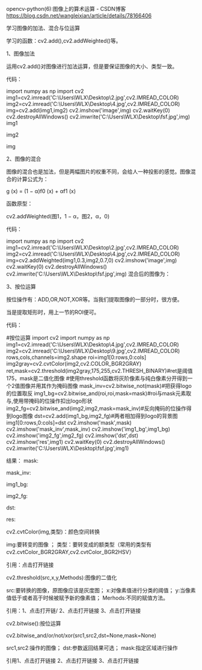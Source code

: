 opencv-python(6):图像上的算术运算 - CSDN博客 https://blog.csdn.net/wangleixian/article/details/78166406

学习图像的加法、混合与位运算

学习的函数：cv2.add(),cv2.addWeighted()等。

1、图像加法

运用cv2.add()对图像进行加法运算，但是要保证图像的大小、类型一致。

代码：


import numpy as np
import cv2
img1=cv2.imread('C:\\Users\\WLX\\Desktop\\2.jpg',cv2.IMREAD_COLOR)
img2=cv2.imread('C:\\Users\\WLX\\Desktop\\4.jpg',cv2.IMREAD_COLOR)
img=cv2.add(img1,img2)
cv2.imshow('image',img)
cv2.waitKey(0)
cv2.destroyAllWindows()
cv2.imwrite('C:\\Users\\WLX\\Desktop\\fsf.jpg',img)
img1

img2



img



2、图像的混合

图像的混合也是加法，但是两幅图片的权重不同，会给人一种投影的感觉。图像混合的计算公式为：

g (x) = (1 − α)f0 (x) + αf1 (x)

函数原型：

cv2.addWeighted(图1，1 − α，图2，α，0)

代码：


import numpy as np
import cv2
img1=cv2.imread('C:\\Users\\WLX\\Desktop\\2.jpg',cv2.IMREAD_COLOR)
img2=cv2.imread('C:\\Users\\WLX\\Desktop\\4.jpg',cv2.IMREAD_COLOR)
img=cv2.addWeighted(img1,0.3,img2,0.7,0)
cv2.imshow('image',img)
cv2.waitKey(0)
cv2.destroyAllWindows()
cv2.imwrite('C:\\Users\\WLX\\Desktop\\fsf.jpg',img)
混合后的图像为：

3、按位运算

按位操作有：ADD,OR,NOT,XOR等。当我们提取图像的一部分时，很方便。

当是提取矩形时，用上一节的ROI便可。

代码：

#按位运算
import cv2
import numpy as np
img1=cv2.imread('C:\\Users\\WLX\\Desktop\\4.jpg',cv2.IMREAD_COLOR)
img2=cv2.imread('C:\\Users\\WLX\\Desktop\\9.jpg',cv2.IMREAD_COLOR)
rows,cols,channels=img2.shape
roi=img1[0:rows,0:cols]
img2gray=cv2.cvtColor(img2,cv2.COLOR_BGR2GRAY)
ret,mask=cv2.threshold(img2gray,175,255,cv2.THRESH_BINARY)#ret是阈值175，mask是二值化图像
#使用threshold函数将灰阶像素与纯白像素分开得到一个2值图像并用其作为掩码图像
mask_inv=cv2.bitwise_not(mask)#把获得logo的位置取反
img1_bg=cv2.bitwise_and(roi,roi,mask=mask)#roi与mask元素取与,使用带掩码的位操作扣出logo形状
img2_fg=cv2.bitwise_and(img2,img2,mask=mask_inv)#反向掩码的位操作得到logo图像
dst=cv2.add(img1_bg,img2_fg)#两者相加得到logo的背景图
img1[0:rows,0:cols]=dst
cv2.imshow('mask',mask)
cv2.imshow('mask_inv',mask_inv)
cv2.imshow('img1_bg',img1_bg)
cv2.imshow('img2_fg',img2_fg)
cv2.imshow('dst',dst)
cv2.imshow('res',img1)
cv2.waitKey(0)
cv2.destroyAllWindows()
cv2.imwrite('C:\\Users\\WLX\\Desktop\\fsf.jpg',img1)


结果：
mask:



mask_inv:


img1_bg:



img2_fg:



dst:



res:



cv2.cvtColor(img,类型)：颜色空间转换

img:要转变的图像 ； 类型：要转变成的额类型（常用的类型有cv2.cvtColor_BGR2GRAY,cv2.cvtColor_BGR2HSV）

引用：点击打开链接

cv2.threshold(src,x,y,Methods):图像的二值化

src:要转换的图像，原图像应该是灰度图； x:对像素值进行分类的阈值； y:当像素值低于或者高于时候被赋予新的像素值； Merhods:不同的赋值方法。

引用：1、点击打开链/   2、点击打开链接  3、点击打开链接

cv2.bitwise():按位运算

cv2.bitwise_and/or/not/xor(src1,src2,dst=None,mask=None)

src1,src2:操作的图像； dst:参数返回结果可选； mask:指定区域进行操作

引用1、点击打开链接  2、点击打开链接  3、点击打开链接